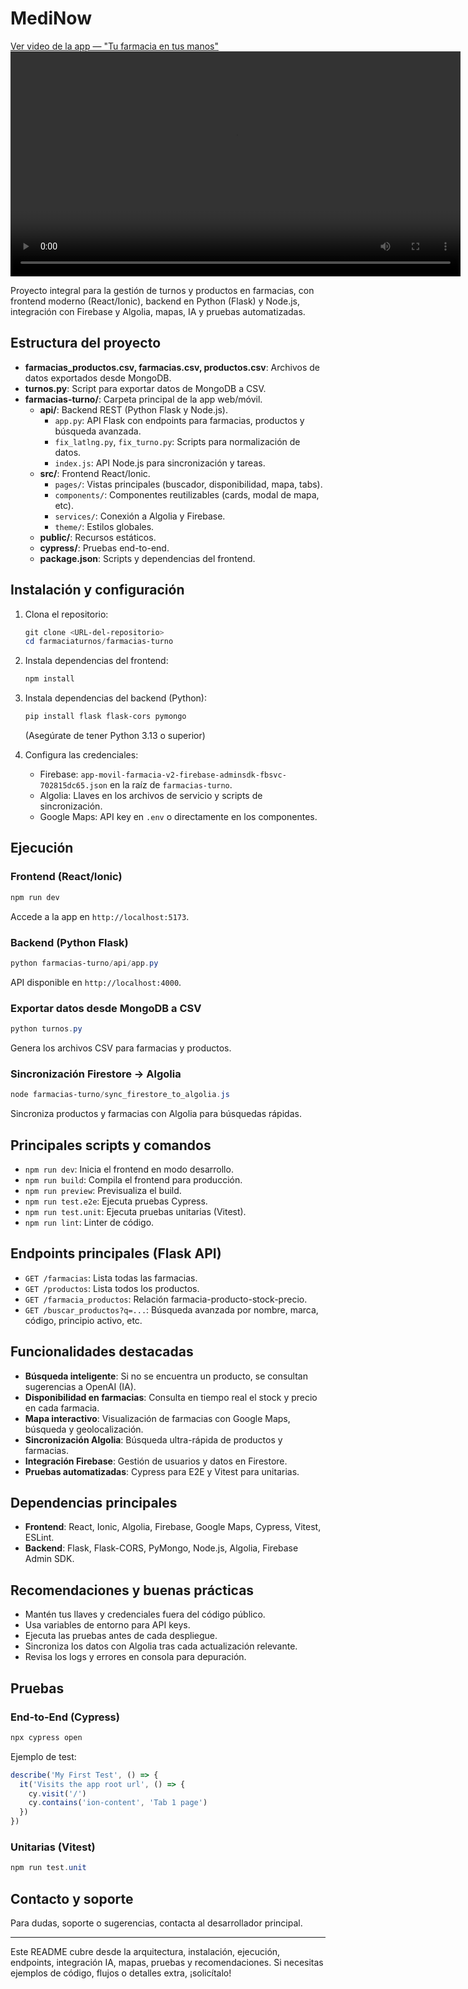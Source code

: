 
# MediNow
[Ver video de la app — "Tu farmacia en tus manos"](src/El%20texto%20del%20párrafolla%20nueva%20app%20tu%20farmacia%20en%20tus%20manos.mp4)
<video controls width="720" src="src/El%20texto%20del%20párrafolla%20nueva%20app%20tu%20farmacia%20en%20tus%20manos.mp4">
  Tu navegador no soporta la reproducción de video.
</video>

Proyecto integral para la gestión de turnos y productos en farmacias, con frontend moderno (React/Ionic), backend en Python (Flask) y Node.js, integración con Firebase y Algolia, mapas, IA y pruebas automatizadas.

## Estructura del proyecto

- **farmacias_productos.csv, farmacias.csv, productos.csv**: Archivos de datos exportados desde MongoDB.
- **turnos.py**: Script para exportar datos de MongoDB a CSV.
- **farmacias-turno/**: Carpeta principal de la app web/móvil.
  - **api/**: Backend REST (Python Flask y Node.js).
    - `app.py`: API Flask con endpoints para farmacias, productos y búsqueda avanzada.
    - `fix_latlng.py`, `fix_turno.py`: Scripts para normalización de datos.
    - `index.js`: API Node.js para sincronización y tareas.
  - **src/**: Frontend React/Ionic.
    - `pages/`: Vistas principales (buscador, disponibilidad, mapa, tabs).
    - `components/`: Componentes reutilizables (cards, modal de mapa, etc).
    - `services/`: Conexión a Algolia y Firebase.
    - `theme/`: Estilos globales.
  - **public/**: Recursos estáticos.
  - **cypress/**: Pruebas end-to-end.
  - **package.json**: Scripts y dependencias del frontend.

## Instalación y configuración

1. Clona el repositorio:
   ```powershell
   git clone <URL-del-repositorio>
   cd farmaciaturnos/farmacias-turno
   ```

2. Instala dependencias del frontend:
   ```powershell
   npm install
   ```

3. Instala dependencias del backend (Python):
   ```powershell
   pip install flask flask-cors pymongo
   ```
   (Asegúrate de tener Python 3.13 o superior)

4. Configura las credenciales:
   - Firebase: `app-movil-farmacia-v2-firebase-adminsdk-fbsvc-702815dc65.json` en la raíz de `farmacias-turno`.
   - Algolia: Llaves en los archivos de servicio y scripts de sincronización.
   - Google Maps: API key en `.env` o directamente en los componentes.

## Ejecución

### Frontend (React/Ionic)
```powershell
npm run dev
```
Accede a la app en `http://localhost:5173`.

### Backend (Python Flask)
```powershell
python farmacias-turno/api/app.py
```
API disponible en `http://localhost:4000`.

### Exportar datos desde MongoDB a CSV
```powershell
python turnos.py
```
Genera los archivos CSV para farmacias y productos.

### Sincronización Firestore → Algolia
```powershell
node farmacias-turno/sync_firestore_to_algolia.js
```
Sincroniza productos y farmacias con Algolia para búsquedas rápidas.

## Principales scripts y comandos

- `npm run dev`: Inicia el frontend en modo desarrollo.
- `npm run build`: Compila el frontend para producción.
- `npm run preview`: Previsualiza el build.
- `npm run test.e2e`: Ejecuta pruebas Cypress.
- `npm run test.unit`: Ejecuta pruebas unitarias (Vitest).
- `npm run lint`: Linter de código.

## Endpoints principales (Flask API)

- `GET /farmacias`: Lista todas las farmacias.
- `GET /productos`: Lista todos los productos.
- `GET /farmacia_productos`: Relación farmacia-producto-stock-precio.
- `GET /buscar_productos?q=...`: Búsqueda avanzada por nombre, marca, código, principio activo, etc.

## Funcionalidades destacadas

- **Búsqueda inteligente**: Si no se encuentra un producto, se consultan sugerencias a OpenAI (IA).
- **Disponibilidad en farmacias**: Consulta en tiempo real el stock y precio en cada farmacia.
- **Mapa interactivo**: Visualización de farmacias con Google Maps, búsqueda y geolocalización.
- **Sincronización Algolia**: Búsqueda ultra-rápida de productos y farmacias.
- **Integración Firebase**: Gestión de usuarios y datos en Firestore.
- **Pruebas automatizadas**: Cypress para E2E y Vitest para unitarias.

## Dependencias principales

- **Frontend**: React, Ionic, Algolia, Firebase, Google Maps, Cypress, Vitest, ESLint.
- **Backend**: Flask, Flask-CORS, PyMongo, Node.js, Algolia, Firebase Admin SDK.

## Recomendaciones y buenas prácticas

- Mantén tus llaves y credenciales fuera del código público.
- Usa variables de entorno para API keys.
- Ejecuta las pruebas antes de cada despliegue.
- Sincroniza los datos con Algolia tras cada actualización relevante.
- Revisa los logs y errores en consola para depuración.

## Pruebas

### End-to-End (Cypress)
```powershell
npx cypress open
```
Ejemplo de test:
```typescript
describe('My First Test', () => {
  it('Visits the app root url', () => {
    cy.visit('/')
    cy.contains('ion-content', 'Tab 1 page')
  })
})
```

### Unitarias (Vitest)
```powershell
npm run test.unit
```

## Contacto y soporte

Para dudas, soporte o sugerencias, contacta al desarrollador principal.

---
Este README cubre desde la arquitectura, instalación, ejecución, endpoints, integración IA, mapas, pruebas y recomendaciones. Si necesitas ejemplos de código, flujos o detalles extra, ¡solicítalo!
